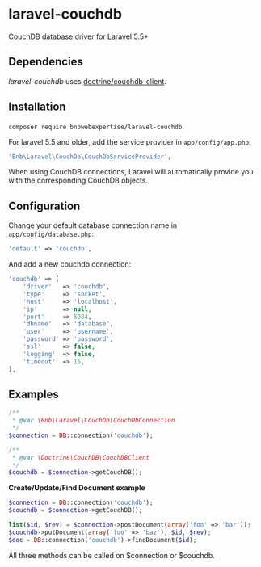 # laravel-couchdb

CouchDB database driver for Laravel 5.5+

## Dependencies

*laravel-couchdb* uses [doctrine/couchdb-client](https://github.com/doctrine/couchdb-client).

## Installation

`composer require bnbwebexpertise/laravel-couchdb`.

For laravel 5.5 and older, add the service provider in `app/config/app.php`:

```php
'Bnb\Laravel\CouchDb\CouchDbServiceProvider',
```

When using CouchDB connections, Laravel will automatically provide you with the corresponding CouchDB objects.

## Configuration

Change your default database connection name in `app/config/database.php`:

```php
'default' => 'couchdb',
```

And add a new couchdb connection:

```php
'couchdb' => [
    'driver'   => 'couchdb',
    'type'     => 'socket',
    'host'     => 'localhost',
    'ip'       => null,
    'port'     => 5984,
    'dbname'   => 'database',
    'user'     => 'username',
    'password' => 'password',
    'ssl'      => false,
    'logging'  => false,
    'timeout'  => 15,
],
```
## Examples

```php
/**
 * @var \Bnb\Laravel\CouchDb\CouchDbConnection
 */
$connection = DB::connection('couchdb');

/**
 * @var \Doctrine\CouchDB\CouchDBClient
 */
$couchdb = $connection->getCouchDB();
```

**Create/Update/Find Document example**

```php
$connection = DB::connection('couchdb');
$couchdb = $connection->getCouchDB();

list($id, $rev) = $connection->postDocument(array('foo' => 'bar'));
$couchdb->putDocument(array('foo' => 'baz'), $id, $rev);
$doc = DB::connection('couchdb')->findDocument($id);
```

All three methods can be called on $connection or $couchdb.

